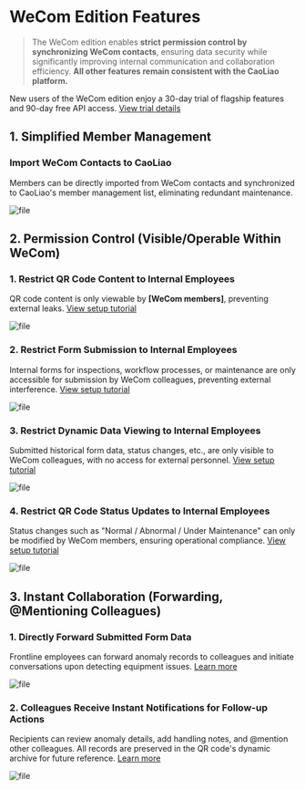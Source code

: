 # WeCom Edition Features

> The WeCom edition enables **strict permission control by synchronizing WeCom contacts**, ensuring data security while significantly improving internal communication and collaboration efficiency. **All other features remain consistent with the CaoLiao platform.**

New users of the WeCom edition enjoy a 30-day trial of flagship features and 90-day free API access. [View trial details](https://cli.im/help/70106)

## 1. Simplified Member Management

### Import WeCom Contacts to CaoLiao

Members can be directly imported from WeCom contacts and synchronized to CaoLiao's member management list, eliminating redundant maintenance.

![file](https://blogcdnimg.clewm.net/2025/01/image-1737343853977_17373438548699.png?x-oss-process=image/auto-orient,1/quality,q_50/format,jpg)

## 2. Permission Control (Visible/Operable Within WeCom)

### 1. Restrict QR Code Content to Internal Employees

QR code content is only viewable by **[WeCom members]**, preventing external leaks. [View setup tutorial](https://cli.im/help/70250#1)

![file](https://blogcdnimg.clewm.net/2025/01/image-1737343874355_17373438747193.png?x-oss-process=image/auto-orient,1/quality,q_50/format,jpg)

### 2. Restrict Form Submission to Internal Employees

Internal forms for inspections, workflow processes, or maintenance are only accessible for submission by WeCom colleagues, preventing external interference. [View setup tutorial](https://cli.im/help/70250#2)

![file](https://blogcdnimg.clewm.net/2025/01/image-1737343896523_17373438969000.png?x-oss-process=image/auto-orient,1/quality,q_50/format,jpg)

### 3. Restrict Dynamic Data Viewing to Internal Employees

Submitted historical form data, status changes, etc., are only visible to WeCom colleagues, with no access for external personnel. [View setup tutorial](https://cli.im/help/70250#3)

![file](https://blogcdnimg.clewm.net/2025/01/image-1737343915908_17373439162932.png?x-oss-process=image/auto-orient,1/quality,q_50/format,jpg)

### 4. Restrict QR Code Status Updates to Internal Employees

Status changes such as "Normal / Abnormal / Under Maintenance" can only be modified by WeCom members, ensuring operational compliance. [View setup tutorial](https://cli.im/help/70250#4)

![file](https://blogcdnimg.clewm.net/2025/01/image-1737343939403_17373439397319.png?x-oss-process=image/auto-orient,1/quality,q_50/format,jpg)

## 3. Instant Collaboration (Forwarding, @Mentioning Colleagues)

### 1. Directly Forward Submitted Form Data

Frontline employees can forward anomaly records to colleagues and initiate conversations upon detecting equipment issues. [Learn more](https://cli.im/help/69756)

![file](https://blogcdnimg.clewm.net/2022/01/转发final_16418629491662.gif?x-oss-process=image/auto-orient,1/quality,q_50/format,gif)

### 2. Colleagues Receive Instant Notifications for Follow-up Actions

Recipients can review anomaly details, add handling notes, and @mention other colleagues. All records are preserved in the QR code's dynamic archive for future reference. [Learn more](https://cli.im/help/82975)

![file](https://blogcdnimg.clewm.net/2022/01/回复final_16418629461268.gif?x-oss-process=image/auto-orient,1/quality,q_50/format,gif)